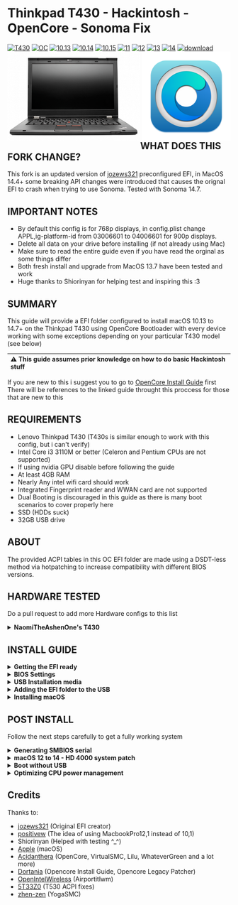 # Thinkpad T430 - Hackintosh - OpenCore - Sonoma Fix
[![T430](https://img.shields.io/badge/ThinkPad-T430-blueviolet.svg)](https://psref.lenovo.com/syspool/Sys/PDF/withdrawnbook/ThinkPad_T430.pdf)
[![OC](https://img.shields.io/badge/OpenCore-0.9.2-informational.svg)](https://github.com/acidanthera/OpenCorePkg/releases/tag/0.9.2)
[![10.13](https://img.shields.io/badge/macOS-10.13-yellowgreen.svg)]()
[![10.14](https://img.shields.io/badge/macOS-10.14-blue.svg)]()
[![10.15](https://img.shields.io/badge/macOS-10.15-9cf.svg)]()
[![11](https://img.shields.io/badge/macOS-11-red.svg)]()
[![12](https://img.shields.io/badge/macOS-12-blueviolet.svg)]()
[![13](https://img.shields.io/badge/macOS-13-yellow.svg)]()
[![14](https://img.shields.io/badge/macOS-14-orange.svg)]()
[![download](https://img.shields.io/badge/Download-latest-success.svg)](https://github.com/jozews321/T430-Hackintosh-Opencore/releases/latest)
<img align="left" src="/resources/T430-new.png" alt="Lenovo Thinkpad T430" width="300">
<img align="right" src="/resources/homepage.png" alt="Opencore" width="200">
<br /><br /><br /><br /><br /><br /><br /><br /><br /><br />
## WHAT DOES THIS FORK CHANGE?
This fork is an updated version of [jozews321](https://github.com/jozews321) preconfigured EFI, in MacOS 14.4+ some breaking API changes were introduced that causes the orignal EFI to crash when trying to use Sonoma. Tested with Sonoma 14.7.
  
## IMPORTANT NOTES
* By default this config is for 768p displays, in config.plist change APPL,ig-platform-id from 03006601 to 04006601 for 900p displays.
* Delete all data on your drive before installing (if not already using Mac)
* Make sure to read the entire guide even if you have read the orginal as some things differ
* Both fresh install and upgrade from MacOS 13.7 have been tested and work
* Huge thanks to Shiorinyan for helping test and inspiring this :3

## SUMMARY 
This guide will provide a EFI folder configured to install macOS 10.13 to 14.7+ on the Thinkpad T430 using OpenCore Bootloader with every device working with some exceptions depending on your particular T430 model (see below)

|:warning: This guide assumes prior knowledge on how to do basic Hackintosh stuff |
|:--------------------------------------------------------------------|
If you are new to this i suggest you to go to [OpenCore Install Guide](https://dortania.github.io/OpenCore-Install-Guide/) first
There will be references to the linked guide throught this proccess for those that are new to this

## REQUIREMENTS
- Lenovo Thinkpad T430 (T430s is similar enough to work with this config, but i can't verify)
- Intel Core i3 3110M or better (Celeron and Pentium CPUs are not supported)
- If using nvidia GPU disable before following the guide
- At least 4GB RAM 
- Nearly Any intel wifi card should work
- Integrated Fingerprint reader and WWAN card are not supported
- Dual Booting is discouraged in this guide as there is many boot scenarios to cover properly here
- SSD (HDDs suck)
- 32GB USB drive

## ABOUT
The provided ACPI tables in this OC EFI folder are made using a DSDT-less method via hotpatching to increase compatibility with different BIOS versions.

## HARDWARE TESTED
Do a pull request to add more Hardware configs to this list
<details>
<summary><strong>NaomiTheAshenOne's T430</strong></summary>

### ThinkPad T430 Specs 
| Component           | Details                                       |
| ------------------: | :-------------------------------------------- |
| Model               | Lenovo ThinkPad T430                          |
| BIOS Version        | 1vyRain                                       |
| Processor           | Intel Core i7 3740QM                          |
| Memory              | 16GB DDR3 1600MHz in Dual-Channel             |
| SSD                 | 256GB SSD                                     |
| Graphics            | Intel HD Graphics 4000                        |
| Display             | 15.6" 1366x768                                |
| Audio               | Realtek ALC269VC                              |
| Ethernet            | N/A                                           |
| WIFI                | Intel ax200                                   |
| Bluetooth           | Intel ax200                                   |
  
</details>


## INSTALL GUIDE
<details>
<summary><strong>Getting the EFI ready</strong></summary>
	
Download the latest release of the EFI 
	
</details>
<details>
<summary><strong>BIOS Settings</strong></summary>

### BIOS Settings
Latest BIOS Version: `2.77` stock or ivyrain

**CONFIG TAB**

* USB UEFI BIOS Support: `Enabled`
* USB 3.0 Mode: `Enabled`
* Display > Boot Display Device: `ThinkPad LCD`
* SATA > SATA Controller Mode: `XHCI`
* CPU > Core Multi-Processing: `Enabled`
* CPU > Intel (R) Hyper-Threading: `Enabled`

**SECURITY TAB**

* Security Chip: `Disabled`
* UEFI BIOS Update Options > Flash BIOS Updating by End-Users: `Enabled`
* UEFI BIOS Update Options > Secure Rollback Prevention: `Enabled`
* Memory Protection: `Enabled`
* Virtualization > Intel (R) Virtualization Technology: `Enabled` 
* I/O Port Access (`Disable` the following:):
	* Wireless WAN
	* ExpressCard Slot
	* eSATA Port
	* Fingerprint Reader
	* Antitheft and Computrace
	* Secure Boot: `Disabled`

**STARTUP TAB**

* Boot (HDD/SSD as first device)
* UEFI/Legacy Boot: `UEFI only`
* CSM Support: `Disabled`
* Boot Mode: `Quick`

</details>

<details>
<summary><strong>USB Installation media</strong></summary>

### Creating the USB installer 
In this step you will create a macOS installation media.
* You will need a Mac with opencore legacy patcher installed on it, if you dont own a Mac first follow the original guide and install MacOS 12 on the t430
* Create a offline MacOS installer with opencore legacy and install it to a 32GB or higher USB drive

</details> 

<details>
<summary><strong>Adding the EFI folder to the USB</strong></summary>

* Use [MountEFI](https://github.com/corpnewt/MountEFI) to mount the EFI of the USB drive
* Copy the EFI folder from releases into the EFI parition

</details> 

<details>
<summary><strong>Installing macOS</strong></summary>
<br /> 
Boot from the USB by pressing F12 on the Thinkpad BIOS and choose your USB

- You will see the OpenCore Boot Picker and choose to boot from your installation media

- After that select Disk Utility and format your HDD/SSD in APFS
	
- Install as normal
	
You can consult [OpenCore Guide - Installation Process](https://dortania.github.io/OpenCore-Install-Guide/installation/installation-process.html) to get some instructions if you need them.
</details> 

## POST INSTALL
Follow the next steps carefully to get a fully working system 

<details>
<summary><strong>Generating SMBIOS serial</strong></summary>
<br />
	
Now it's time to generate the Serial, MLB, UUID and ROM to the config.plist (you will need to have ProperTree installed)

- Download [GenSMBIOS](https://github.com/corpnewt/GenSMBIOS/)
  <br /> <br /> 
- Open config.plist with ProperTree in the EFI folder
  <br /> <br /> 
- Open GenSMBIOS
  <br /> <br /> 
- Choose 1 to install MacSerial
  <br /> <br /> 
- Choose 3 to generate some new serials
  <br /> <br /> 
- Write MacBookPro12,1
  <br /> <br /> 
- You will get something like this
  <br /> <br />  
<img src="/resources/gensmbios.png" width="600">
  <br /> <br /> 
  
- If you care about iServices you will need to try the generated serial in [Apple Coverage](https://checkcoverage.apple.com)
  and try to get this message (use a VPN or TOR to get around the rate limits) 
<img src="/resources/notvalidated.png" width="600">
   <br /> <br /> 
  
- Add the generated serials in the config.plist at /PlatformInfo/Generic
  (Serial to SystemSerialNumber, Board Serial to MLB, SmUUID to SystemUUID, AppleRom to ROM)
<img src="/resources/configsmbios.png" width="600">
   <br /> <br /> 

- Save and continue
</details> 

<details>
<summary><strong>macOS 12 to 14 - HD 4000 system patch</strong></summary>
<br /> 
Apple dropped the HD 4000 iGPU with macOS 12. If you dont install this you won't have any kind of graphics acceleration and your macOS 12-14 experience will be completely miserable

- Download [OpenCore Legacy Patcher](https://github.com/dortania/OpenCore-Legacy-Patcher/releases)

- Run OLCP
	
- Choose Post Install Root Patch and follow instructions
	
- Reboot
	
If everything went right, now you would be able to control the brightness and enjoy fully Metal accelerated UI
</details> 


<details>
<summary><strong>Boot without USB</strong></summary>
<br /> 

- Download [MountEFI](https://github.com/corpnewt/MountEFI)

- Choose your macOS drive and it should be mounted in Finder 
	
- Copy your EFI folder to the root of the EFI partition on your macOS drive
	
- Reboot and disconnect your USB drive
	
- Boot from disk
	
</details> 

<details>
<summary><strong>Optimizing CPU power management</strong></summary>
<br /> 
Follow this guide(Don't skip or your cpu will be locked at minimum or base clock and everything will be very slow):
https://dortania.github.io/OpenCore-Post-Install/universal/pm.html#sandy-and-ivy-bridge-power-management

	
</details> 

## Credits

Thanks to:
* [jozews321](https://github.com/jozews321) (Original EFI creator)
* [positivew](https://github.com/positivew) (The idea of using MacbookPro12,1 instead of 10,1)
* Shiorinyan (Helped with testing ^_^) 
* [Apple](https://www.apple.com) (macOS)
* [Acidanthera](https://github.com/acidanthera) (OpenCore, VirtualSMC, Lilu, WhateverGreen and a lot more)
* [Dortania](https://dortania.github.io) (Opencore Install Guide, Opencore Legacy Patcher)
* [OpenIntelWireless](https://github.com/OpenIntelWireless/itlwm) (Airportitlwm)
* [5T33Z0](https://github.com/5T33Z0/Lenovo-T530-Hackinosh-OpenCore) (T530 ACPI fixes)
* [zhen-zen](https://github.com/zhen-zen/YogaSMC) (YogaSMC)
